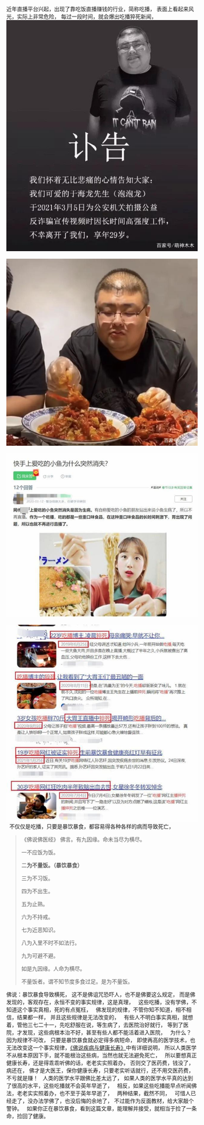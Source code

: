 近年直播平台兴起，出现了靠吃饭直播赚钱的行业，简称吃播，
表面上看起来风光，实际上非常危险，
每过一段时间，就会爆出吃播猝死新闻，
![](images/caef76094b36acaf22b1700a1067a61800e99c3d.jpeg)
&nbsp;
![](images/54fbb2fb43166d2263f06046dab739ff9252d2fd.jpeg)
&nbsp;
![](images/fc1f4134970a304e75e60c7b4c5c978ecb175c83.jpeg)
&nbsp;
![](images/c2cec3fdfc03924502affeb7180094ca7c1e2588.jpeg)
&nbsp;
不仅仅是吃播，只要是暴饮暴食，都容易得各种各样的病而导致死亡，

> 《佛说佛医经》
> 佛言。有九因缘。命未当尽为横尽。
> 
> 一不应饭为饭。
> 
> 二**为不量饭。（暴饮暴食）**
> 
> 三为不习饭。
> 
> 四为不出生。
> 
> 五为止熟。
> 
> 六为不持戒。
> 
> 七为近恶知识。
> 
> 八为入里不时不如法行。
> 
> 九为可避不避。
> 
> 如是九因缘。人命为横尽。
> 
> 不量饭者。谓不知节度多食过足。是为不量饭。

佛说：暴饮暴食导致横死，
这不是佛诅咒恐吓人，也不是佛要这么规定，
而是佛发现的，客观存在，永恒不变的事实规律，这是真理，
&nbsp;
这些吃播，没有学佛，不知道这个事实真相，死的有点冤枉，
&nbsp;
佛发现的规律，不管你知不知道，相不相信，结果都一样，
并且这些规律是无法改变的，
&nbsp;
有些人不明白事实真相，就想着，管他三七二十一，先吃舒服在说，等生病了，去医院治好就行，
等到了医院，才发现，这些病根本治不好，甚至有些人都不能活着进入医院，
&nbsp;
为什么？
&nbsp;
因为规律不可改，
只要是暴饮暴食就必定得多病短命，
即使再高的医学技术，也无法改变这一个事实规律，[《佛说疾病与健康长寿》](https://www.kancloud.cn/luojiangtao/foshuojiankang)中有详细说明，
所以人类医学不从根本原因下手，就不能根治这些病，当然也就无法避免死亡，
&nbsp;
所以要想真正健康长寿，还是得乖乖听佛的话，老老实实照着办，
否则交了医药费，钱没了，病还在，
佛才是大医王，保你健康长寿，只要老实听话就行，还不用交医药费，不亏就是赚！
&nbsp;
人类的医学水平跟佛比差太远了，
如果人类的医学水平真的达到了很高的水平，这些吃播就不会英年早逝了，
&nbsp;
相反，如果这些吃播能早点听闻佛法，老老实实照着办，也不至于英年早逝了，
&nbsp;
两种结果，截然不同，
&nbsp;
可惜人已经走了，没办法学佛了，也没后悔的余地了，
不过能作为反面教材，给大家敲个警钟。
&nbsp;
如果你正在暴饮暴食，看到这篇文章，能理解并接受，就相当于捡了一条命，捡回了健康。



